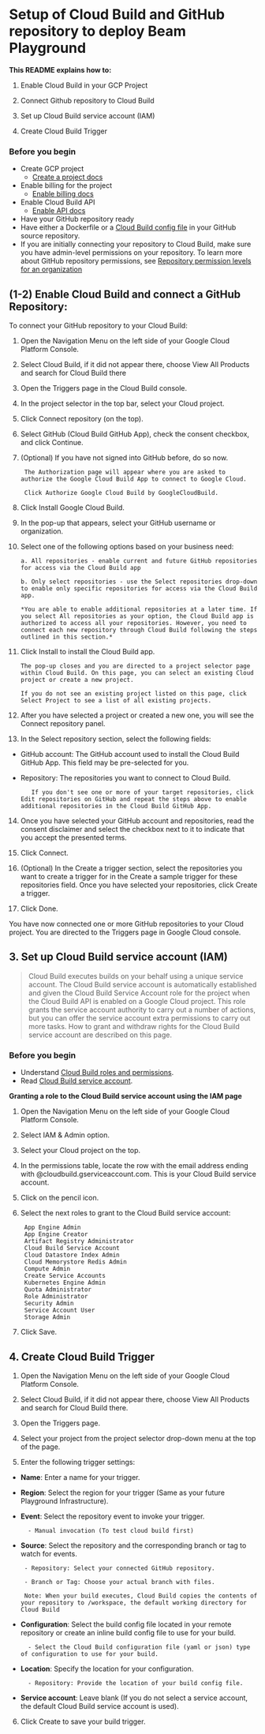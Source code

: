
# Setup of Cloud Build and GitHub repository to deploy Beam Playground

**This README explains how to:**

1. Enable Cloud Build in your GCP Project

2. Connect Github repository to Cloud Build

3. Set up Cloud Build service account (IAM)

4. Create Cloud Build Trigger


### Before you begin

- Create GCP project
    - [Create a project docs](https://cloud.google.com/apis/docs/getting-started#creating_a_google_project)
- Enable billing for the project
    - [Enable billing docs](https://cloud.google.com/apis/docs/getting-started#enabling_billing)
- Enable Cloud Build API
    - [Enable API docs](https://cloud.google.com/apis/docs/getting-started#enabling_apis)
- Have your GitHub repository ready
- Have either a Dockerfile or a [Cloud Build config file](https://cloud.google.com/build/docs/build-config) in your GitHub source repository.
- If you are initially connecting your repository to Cloud Build, make sure you have admin-level permissions on your repository. To learn more about GitHub repository permissions, see [Repository permission levels for an organization](https://docs.github.com/en/github/setting-up-and-managing-organizations-and-teams/repository-permission-levels-for-an-organization#permission-levels-for-repositories-owned-by-an-organization)


## (1-2) Enable Cloud Build and connect a GitHub Repository:

To connect your GitHub repository to your Cloud Build:

1. Open the Navigation Menu on the left side of your Google Cloud Platform Console.

2. Select Cloud Build, if it did not appear there, choose View All Products and search for Cloud Build there

3. Open the Triggers page in the Cloud Build console.

4. In the project selector in the top bar, select your Cloud project.

5. Click Connect repository (on the top).

6. Select GitHub (Cloud Build GitHub App), check the consent checkbox, and click Continue.

7. (Optional) If you have not signed into GitHub before, do so now.

        The Authorization page will appear where you are asked to authorize the Google Cloud Build App to connect to Google Cloud.
    
        Click Authorize Google Cloud Build by GoogleCloudBuild.

8. Click Install Google Cloud Build.

9. In the pop-up that appears, select your GitHub username or organization.

10. Select one of the following options based on your business need:

        a. All repositories - enable current and future GitHub repositories for access via the Cloud Build app

        b. Only select repositories - use the Select repositories drop-down to enable only specific repositories for access via the Cloud Build app.

        *You are able to enable additional repositories at a later time. If you select All repositories as your option, the Cloud Build app is authorized to access all your repositories. However, you need to connect each new repository through Cloud Build following the steps outlined in this section.*

11. Click Install to install the Cloud Build app.

        The pop-up closes and you are directed to a project selector page within Cloud Build. On this page, you can select an existing Cloud project or create a new project.

        If you do not see an existing project listed on this page, click Select Project to see a list of all existing projects.

12. After you have selected a project or created a new one, you will see the Connect repository panel.

13. In the Select repository section, select the following fields:

* GitHub account: The GitHub account used to install the Cloud Build GitHub App. This field may be pre-selected for you.

* Repository: The repositories you want to connect to Cloud Build.

         If you don't see one or more of your target repositories, click Edit repositories on GitHub and repeat the steps above to enable additional repositories in the Cloud Build GitHub App.

14. Once you have selected your GitHub account and repositories, read the consent disclaimer and select the checkbox next to it to indicate that you accept the presented terms.

15. Click Connect.

16. (Optional) In the Create a trigger section, select the repositories you want to create a trigger for in the Create a sample trigger for these repositories field. Once you have selected your repositories, click Create a trigger.

17. Click Done.

You have now connected one or more GitHub repositories to your Cloud project. You are directed to the Triggers page in Google Cloud console.

## 3. Set up Cloud Build service account (IAM)

> Cloud Build executes builds on your behalf using a unique service account.
> The Cloud Build service account is automatically established and given the Cloud Build Service Account role for the project when the Cloud Build API is enabled on a Google Cloud project.
> This role grants the service account authority to carry out a number of actions, but you can offer the service account extra permissions to carry out more tasks.
> How to grant and withdraw rights for the Cloud Build service account are described on this page.

### Before you begin

- Understand [Cloud Build roles and permissions](https://cloud.google.com/build/docs/iam-roles-permissions).
- Read [Cloud Build service account](https://cloud.google.com/build/docs/cloud-build-service-account).


**Granting a role to the Cloud Build service account using the IAM page**


1. Open the Navigation Menu on the left side of your Google Cloud Platform Console.

2. Select IAM & Admin option.

3. Select your Cloud project on the top.

4. In the permissions table, locate the row with the email address ending with @cloudbuild.gserviceaccount.com. This is your Cloud Build service account.

5. Click on the pencil icon.

6. Select the next roles to grant to the Cloud Build service account:

        App Engine Admin
        App Engine Creator
        Artifact Registry Administrator
        Cloud Build Service Account
        Cloud Datastore Index Admin
        Cloud Memorystore Redis Admin
        Compute Admin
        Create Service Accounts
        Kubernetes Engine Admin
        Quota Administrator
        Role Administrator
        Security Admin
        Service Account User
        Storage Admin

7. Click Save.


## 4. Create Cloud Build Trigger ##

1. Open the Navigation Menu on the left side of your Google Cloud Platform Console.

2. Select Cloud Build, if it did not appear there, choose View All Products and search for Cloud Build there.

3. Open the Triggers page.

4. Select your project from the project selector drop-down menu at the top of the page.

5. Enter the following trigger settings:

- **Name**: Enter a name for your trigger.

- **Region**: Select the region for your trigger (Same as your future Playground Infrastructure).


- **Event**: Select the repository event to invoke your trigger.

        - Manual invocation (To test cloud build first)

- **Source**: Select the repository and the corresponding branch or tag to watch for events.

       - Repository: Select your connected GitHub repository.

       - Branch or Tag: Choose your actual branch with files.

       Note: When your build executes, Cloud Build copies the contents of your repository to /workspace, the default working directory for Cloud Build

- **Configuration**: Select the build config file located in your remote repository or create an inline build config file to use for your build.

        - Select the Cloud Build configuration file (yaml or json) type of configuration to use for your build.

- **Location**: Specify the location for your configuration.

        - Repository: Provide the location of your build config file.

- **Service account**: Leave blank (If you do not select a service account, the default Cloud Build service account is used).

6. Click Create to save your build trigger.


 